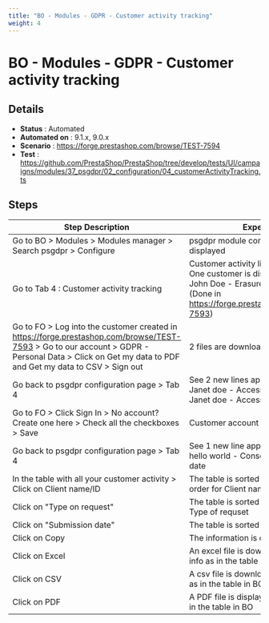 ```yaml
---
title: "BO - Modules - GDPR - Customer activity tracking"
weight: 4
---
```


# BO - Modules - GDPR - Customer activity tracking
## Details
* **Status** : Automated
* **Automated on** : 9.1.x, 9.0.x
* **Scenario** : https://forge.prestashop.com/browse/TEST-7594
* **Test** : https://github.com/PrestaShop/PrestaShop/tree/develop/tests/UI/campaigns/modules/37_psgdpr/02_configuration/04_customerActivityTracking.ts

## Steps
| Step Description | Expected result |
| ----- | ----- |
| Go to BO > Modules > Modules manager > Search psgdpr > Configure | psgdpr module configuration page is displayed |
| Go to Tab 4 : Customer activity tracking | Customer activity list block is displayed<br>One customer is displayed in the table : John Doe - Erasure - The date<br>(Done in https://forge.prestashop.com/browse/TEST-7593) |
| Go to FO > Log into the customer created in https://forge.prestashop.com/browse/TEST-7593 > Go to our account > GDPR - Personal Data > Click on Get my data to PDF and Get my data to CSV > Sign out | 2 files are downloaded |
| Go back to psgdpr configuration page > Tab 4 | See 2 new lines appear : <br>Janet doe - Accessibility (pdf) - The date<br>Janet doe - Accessibility (csv) - The date |
| Go to FO > Click Sign In > No account? Create one here > Check all the checkboxes > Save | Customer account is created |
| Go back to psgdpr configuration page > Tab 4 | See 1 new line appear : <br>hello world - Consent confirmation - The date |
| In the table with all your customer activity > Click on Client name/ID | The table is sorted by non-alphabetical order for Client name |
| Click on "Type on request" | The table is sorted by alphabetical order for Type of requset |
| Click on "Submission date" | The table is sorted by Date ASC |
| Click on Copy | The information is copied to your clipboard |
| Click on Excel | An excel file is downloaded with the same info as in the table in BO |
| Click on CSV | A csv file is downloaded with the same info as in the table in BO |
| Click on PDF | A PDF file is displayed with the same info as in the table in BO |
